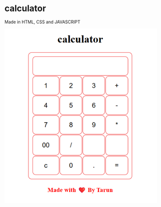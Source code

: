 # calculator

Made in HTML, CSS and JAVASCRIPT

!["Calculator Image"](./assets/Screenshot%202022-12-17%20164226.png)
